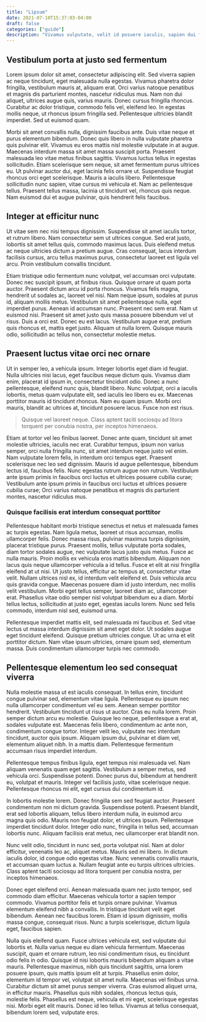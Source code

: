 ```yaml
---
title: "Lipsum"
date: 2021-07-10T15:37:03-04:00
draft: false
categories: ["guide"]
description: "Vivamus vulputate, velit id posuere iaculis, sapien dui finibus arcu, in tincidunt sem mi vel elit."
---
```


## Vestibulum porta at justo sed fermentum

Lorem ipsum dolor sit amet, consectetur adipiscing elit. Sed viverra sapien ac neque tincidunt, eget malesuada nulla egestas. Vivamus pharetra dolor fringilla, vestibulum mauris at, aliquam erat. Orci varius natoque penatibus et magnis dis parturient montes, nascetur ridiculus mus. Nam non dui aliquet, ultrices augue quis, varius mauris. Donec cursus fringilla rhoncus. Curabitur ac dolor tristique, commodo felis vel, eleifend leo. In egestas mollis neque, ut rhoncus ipsum fringilla sed. Pellentesque ultricies blandit imperdiet. Sed ut euismod quam.

Morbi sit amet convallis nulla, dignissim faucibus ante. Duis vitae neque et purus elementum bibendum. Donec quis libero in nulla vulputate pharetra quis pulvinar elit. Vivamus eu eros mattis nisl molestie vulputate in at augue. Maecenas interdum massa sit amet massa suscipit porta. Praesent malesuada leo vitae metus finibus sagittis. Vivamus luctus tellus in egestas sollicitudin. Etiam scelerisque sem neque, sit amet fermentum purus ultrices eu. Ut pulvinar auctor dui, eget lacinia felis ornare ut. Suspendisse feugiat rhoncus orci eget scelerisque. Mauris a iaculis libero. Pellentesque sollicitudin nunc sapien, vitae cursus mi vehicula et. Nam ac pellentesque tellus. Praesent tellus massa, lacinia ut tincidunt vel, rhoncus quis neque. Nam euismod dui et augue pulvinar, quis hendrerit felis faucibus.

## Integer at efficitur nunc

Ut vitae sem nec nisi tempus dignissim. Suspendisse sit amet iaculis tortor, et rutrum libero. Nam consectetur sem ut ultrices congue. Sed erat justo, lobortis sit amet tellus quis, commodo maximus lacus. Duis eleifend metus ac neque ultricies dictum a pretium augue. Cras consequat, lacus interdum facilisis cursus, arcu tellus maximus purus, consectetur laoreet est ligula vel arcu. Proin vestibulum convallis tincidunt.

Etiam tristique odio fermentum nunc volutpat, vel accumsan orci vulputate. Donec nec suscipit ipsum, at finibus risus. Quisque ornare ut quam porta auctor. Praesent dictum arcu id porta rhoncus. Vivamus felis magna, hendrerit ut sodales ac, laoreet vel nisi. Nam neque ipsum, sodales at purus id, aliquam mollis metus. Vestibulum sit amet pellentesque nulla, eget imperdiet purus. Aenean id accumsan nunc. Praesent nec sem erat. Nam ut euismod nisi. Praesent sit amet justo quis massa posuere bibendum vel ut risus. Duis a orci est. Donec eu est lacus. Vestibulum augue erat, pretium quis rhoncus et, mattis eget justo. Aliquam ut nulla lorem. Quisque mauris odio, sollicitudin ac tellus non, consectetur molestie metus.

## Praesent luctus vitae orci nec ornare

Ut in semper leo, a vehicula ipsum. Integer lobortis eget diam id feugiat. Nulla ultricies nisi lacus, eget faucibus neque dictum quis. Vivamus diam enim, placerat id ipsum in, consectetur tincidunt odio. Donec a nunc pellentesque, eleifend nunc quis, blandit libero. Nunc volutpat, orci a iaculis lobortis, metus quam vulputate elit, sed iaculis leo libero eu ex. Maecenas porttitor mauris id tincidunt rhoncus. Nam eu quam ipsum. Morbi orci mauris, blandit ac ultrices at, tincidunt posuere lacus. Fusce non est risus.

> Quisque vel laoreet neque. Class aptent taciti sociosqu ad litora torquent per conubia nostra, per inceptos himenaeos.

Etiam at tortor vel leo finibus laoreet. Donec ante quam, tincidunt sit amet molestie ultricies, iaculis nec erat. Curabitur tempus, ipsum non varius semper, orci nulla fringilla nunc, sit amet interdum neque justo vel enim. Nam vulputate lorem felis, in interdum orci tempus eget. Praesent scelerisque nec leo sed dignissim. Mauris id augue pellentesque, bibendum lectus id, faucibus felis. Nunc egestas rutrum augue non rutrum. Vestibulum ante ipsum primis in faucibus orci luctus et ultrices posuere cubilia curae; Vestibulum ante ipsum primis in faucibus orci luctus et ultrices posuere cubilia curae; Orci varius natoque penatibus et magnis dis parturient montes, nascetur ridiculus mus.

### Quisque facilisis erat interdum consequat porttitor

Pellentesque habitant morbi tristique senectus et netus et malesuada fames ac turpis egestas. Nam ligula metus, laoreet ut risus accumsan, mollis ullamcorper felis. Donec massa risus, pulvinar maximus turpis dignissim, placerat tristique purus. Praesent mollis, tellus vulputate porta sodales, diam tortor sodales augue, nec vulputate lacus justo quis metus. Fusce ac nulla mauris. Proin mollis ex vehicula eros mattis bibendum. Aliquam non lacus quis neque ullamcorper vehicula a id tellus. Fusce et elit at nisi fringilla eleifend at ut nisi. Ut justo tellus, efficitur ac tempus at, consectetur vitae velit. Nullam ultrices nisl ex, id interdum velit eleifend et. Duis vehicula arcu quis gravida congue. Maecenas posuere diam id justo interdum, nec mollis velit vestibulum. Morbi eget tellus semper, laoreet diam ac, ullamcorper erat. Phasellus vitae odio semper nisl volutpat bibendum eu a diam. Morbi tellus lectus, sollicitudin at justo eget, egestas iaculis lorem. Nunc sed felis commodo, interdum nisl sed, euismod urna.

Pellentesque imperdiet mattis elit, sed malesuada mi faucibus et. Sed vitae lectus ut massa interdum dignissim sit amet eget dolor. Ut sodales augue eget tincidunt eleifend. Quisque pretium ultricies congue. Ut ac urna et elit porttitor dictum. Nam vitae ipsum ultricies, ornare ipsum sed, elementum massa. Duis condimentum ullamcorper turpis nec commodo.

## Pellentesque elementum leo sed consequat viverra

Nulla molestie massa ut est iaculis consequat. In tellus enim, tincidunt congue pulvinar sed, elementum vitae ligula. Pellentesque eu ipsum nec nulla ullamcorper condimentum vel eu sem. Aenean semper porttitor hendrerit. Vestibulum tincidunt ut risus ut auctor. Cras eu nulla lorem. Proin semper dictum arcu eu molestie. Quisque leo neque, pellentesque a erat at, sodales vulputate est. Maecenas felis libero, condimentum ac ante non, condimentum congue tortor. Integer velit leo, vulputate nec interdum tincidunt, auctor quis ipsum. Aliquam ipsum dui, pulvinar et diam vel, elementum aliquet nibh. In a mattis diam. Pellentesque fermentum accumsan risus imperdiet interdum.

Pellentesque tempus finibus ligula, eget tempus nisi malesuada vel. Nam aliquam venenatis quam eget sagittis. Vestibulum a semper metus, sed vehicula orci. Suspendisse potenti. Donec purus dui, bibendum at hendrerit eu, volutpat et mauris. Integer vel facilisis justo, vitae scelerisque neque. Pellentesque rhoncus mi elit, eget cursus dui condimentum id.

In lobortis molestie lorem. Donec fringilla sem sed feugiat auctor. Praesent condimentum non mi dictum gravida. Suspendisse potenti. Praesent blandit, erat sed lobortis aliquam, tellus libero interdum nulla, in euismod arcu magna quis odio. Mauris non feugiat dolor, et ultrices ipsum. Pellentesque imperdiet tincidunt dolor. Integer odio nunc, fringilla in tellus sed, accumsan lobortis nunc. Aliquam facilisis erat metus, nec ullamcorper erat blandit non.

Nunc velit odio, tincidunt in nunc sed, porta volutpat nisl. Nam at dolor efficitur, venenatis leo ac, aliquet metus. Mauris sed mi libero. In dictum iaculis dolor, id congue odio egestas vitae. Nunc venenatis convallis mauris, et accumsan quam luctus a. Nullam feugiat ante eu turpis ultrices ultricies. Class aptent taciti sociosqu ad litora torquent per conubia nostra, per inceptos himenaeos.

Donec eget eleifend orci. Aenean malesuada quam nec justo tempor, sed commodo diam efficitur. Maecenas vehicula tortor a sapien tempor commodo. Vivamus porttitor felis et turpis ornare pulvinar. Vivamus elementum eleifend nibh a convallis. In tristique tincidunt velit eget bibendum. Aenean nec faucibus lorem. Etiam id ipsum dignissim, mollis massa congue, consequat risus. Nunc a turpis scelerisque, dictum ligula eget, faucibus sapien.

Nulla quis eleifend quam. Fusce ultrices vehicula est, sed vulputate dui lobortis et. Nulla varius neque eu diam vehicula fermentum. Maecenas suscipit, quam et ornare rutrum, leo nisi condimentum risus, eu tincidunt odio felis in odio. Quisque id nisi lobortis mauris bibendum aliquam a vitae mauris. Pellentesque maximus, nibh quis tincidunt sagittis, urna lorem posuere ipsum, quis mattis ipsum elit at turpis. Phasellus enim dolor, elementum id tempor vel, volutpat sit amet nulla. Maecenas vel finibus urna. Curabitur dictum sit amet purus semper viverra. Cras euismod aliquet urna, in efficitur mauris. Phasellus quis nibh sodales, rhoncus lectus quis, molestie felis. Phasellus est neque, vehicula et mi eget, scelerisque egestas nisi. Morbi eget elit mauris. Donec id leo tellus. Vivamus at tellus consequat, bibendum lorem sed, vulputate eros.
